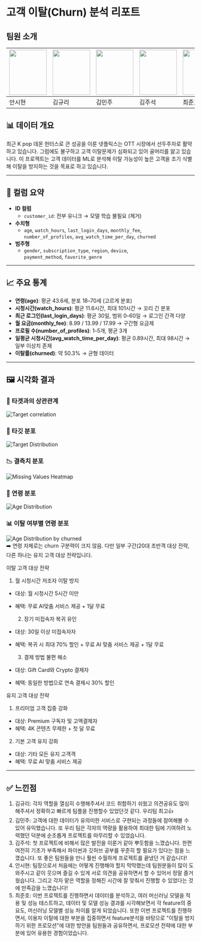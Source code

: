 # 고객 이탈(Churn) 분석 리포트

## 팀원 소개
| <img src="https://i.pinimg.com/474x/e3/94/30/e39430434d2b8207188f880ac66c6411.jpg" width="100" height="120"/> | <img src="https://i.pinimg.com/564x/1b/a2/e6/1ba2e6d1d4874546c70c91f1024e17fb.jpg" width="100" height="120" /> | <img src="https://wallpapers.com/images/hd/netflix-profile-pictures-1000-x-1000-dyrp6bw6adbulg5b.jpg" width="100"  height="120"/> | <img src="https://upload.wikimedia.org/wikipedia/commons/0/0b/Netflix-avatar.png" width="100" height="120"/> | <img src="https://wallpapers.com/images/hd/netflix-profile-pictures-1000-x-1000-88wkdmjrorckekha.jpg" width="100" height="120"/> |
|----------------------------------------------------|----------------------------------------------------|----------------------------------------------------|---------------------------------------------------|---------------------------------------------------|
| 안시현                                                | 김규리                                                | 김민주                                                | 김주석                                                | 최준호                                               |


## 📊 데이터 개요

최근 K pop 데몬 헌터스로 큰 성공을 이룬 넷플릭스는 OTT 시장에서 선두주자로 활약하고 있습니다.
그럼에도 불구하고 고객 이탈문제가 심화되고 있어 골머리를 앓고 있습니다. 
이 프로젝트는 고객 데이터를 ML로 분석해 이탈 가능성이 높은 고객을 조기 식별해 이탈을 방지하는 것을 목표로 하고 있습니다.

---

## 🧾 컬럼 요약
- **ID 컬럼**
  - `customer_id`: 전부 유니크 → 모델 학습 불필요 (제거)
- **수치형**
  - `age`, `watch_hours`, `last_login_days`, `monthly_fee`,  
    `number_of_profiles`, `avg_watch_time_per_day`, `churned`
- **범주형**
  - `gender`, `subscription_type`, `region`, `device`,  
    `payment_method`, `favorite_genre`

---

## 📈 주요 통계
- **연령(age)**: 평균 43.6세, 분포 18–70세 (고르게 분포)  
- **시청시간(watch_hours)**: 평균 11.6시간, 최대 101시간 → 꼬리 긴 분포  
- **최근 로그인(last_login_days)**: 평균 30일, 범위 0–60일 → 로그인 간격 다양  
- **월 요금(monthly_fee)**: 8.99 / 13.99 / 17.99 → 구간형 요금제  
- **프로필 수(number_of_profiles)**: 1–5개, 평균 3개  
- **일평균 시청시간(avg_watch_time_per_day)**: 평균 0.89시간, 최대 98시간 → 일부 이상치 존재  
- **이탈률(churned)**: 약 50.3% → 균형 데이터  

---

## 🖼️ 시각화 결과

### 🔄️ 타겟과의 상관관계
![Target correlation](images/correlation_heatmap.png)

### 🎯 타깃 분포
![Target Distribution](images/target_distribution.png)

### 📉 결측치 분포
![Missing Values Heatmap](images/train_data_missing_values.png)

### 👥 연령 분포
![Age Distribution](images/age_distribution.png)

### 📊 이탈 여부별 연령 분포
![Age Distribution by churned](images/age_distribution_by_churned.png)  
➡️ 연령 자체로는 churn 구분력이 크지 않음. 다만 일부 구간(20대 초반객 대상 전략, 다른 하나는 유지 고객 대상 전략입니다.

이탈 고객 대상 전략

1. 월 시청시간 저조자 이탈 방지
- 대상: 월 시청시간 5시간 미만 
- 혜택: 무료 AI맞춤 서비스 제공 + 1달 무료

  2. 장기 미접속자 복귀 유인
- 대상: 30일 이상 미접속자자 
- 혜택: 복귀 시 최대 70% 할인 + 무료 AI 맞춤 서비스 제공 + 1달 무료

  3. 결제 방법 불편 해소
- 대상: Gift Card와 Crypto 결제자
- 혜택: 동일한 방법으로 연속 결제시 30% 할인


유지 고객 대상 전략

 1. 프리미엄 고객 집중 강화
- 대상: Premium 구독자 및 고액결제자 
- 혜택: 4K 콘텐츠 무제한 + 첫 달 무료

 2. 기본 고객 유지 강화 
- 대상: 기타 모든 유지 고객객
- 혜택: 무료 AI 맞춤 서비스 제공 



---
## ✅ 느낀점 
1. 김규리: 각자 역할을 열심히 수행해주셔서 코드 취합하기 쉬웠고 의견공유도 많이 해주셔서 정확하고 빠르게 팀플을 진행할수 있었던것 같다. 우리팀 최고👍
2. 김민주: 고객에 대한 데이터가 유의미한 서비스로 구현되는  과정들에 참여해볼 수 있어 유익했습니다. 또 우리 팀은 각자의 역량을 활용하여 최대한 팀에 기여하려 노력했던 덕분에 순조롭게 프로젝트를 마무리할 수 있었습니다.
3. 김주석: 첫 프로젝트에 비해서 많은 발전을 이룬거 같아 뿌듯함을 느꼈습니다. 한편 여전히 기초가 부족해서 파이썬과 깃허브 공부를 꾸준히 할 필요가 있다는 점을 느꼈습니다. 또 좋은 팀원들을 만나 훨씬 수월하게 프로젝트를 끝냈던 거 같습니다!
4. 안시현: 팀장으로서 처음에는 어떻게 진행해야 할지 막막했는데 팀원분들이 많이 도와주시고 같이 웃으며 즐길 수 있게 서로 의견을 공유하면서 할 수 있어서 정말 즐거웠습니다. 그리고 각자 맡은 역할을 정해진 시간에 잘 맞춰서 진행할 수 있었다는 것에 만족감을 느꼈습니다!
5. 최준호: 이번 프로젝트를 진행하면서 데이터를 분석하고, 여러 머신러닝 모델을 적용 및 성능 테스트하고, 데이터 및 모델 성능 결과를 시각해보면서 각 feature의 중요도, 머신러닝 모델별 성능 차이를 알게 되었습니다. 또한 이번 프로젝트를 진행하면서, 이용자 이탈에 대한 부분을 집중하면서 feature분석을 바탕으로 "이탈을 방지하기 위한 프로모션"에 대한 방안을 팀원들과 공유하면서, 프로모션 전략에 대한 부분에 있어 유용한 경험이었습니다.
